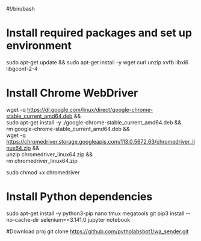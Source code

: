 #!/bin/bash

# Install required packages and set up environment
sudo apt-get update && sudo apt-get install -y wget curl unzip xvfb libxi6 libgconf-2-4

# Install Chrome WebDriver
wget -q https://dl.google.com/linux/direct/google-chrome-stable_current_amd64.deb && \
    sudo apt-get install -y ./google-chrome-stable_current_amd64.deb && \
    rm google-chrome-stable_current_amd64.deb && \
    wget -q https://chromedriver.storage.googleapis.com/113.0.5672.63/chromedriver_linux64.zip && \
    unzip chromedriver_linux64.zip && \
    rm chromedriver_linux64.zip

sudo chmod +x chromedriver

# Install Python dependencies
sudo apt-get install -y python3-pip nano tmux megatools git
pip3 install --no-cache-dir selenium==3.141.0 jupyter notebook

#Download proj
git clone https://github.com/pytholabsbot1/wa_sender.git
